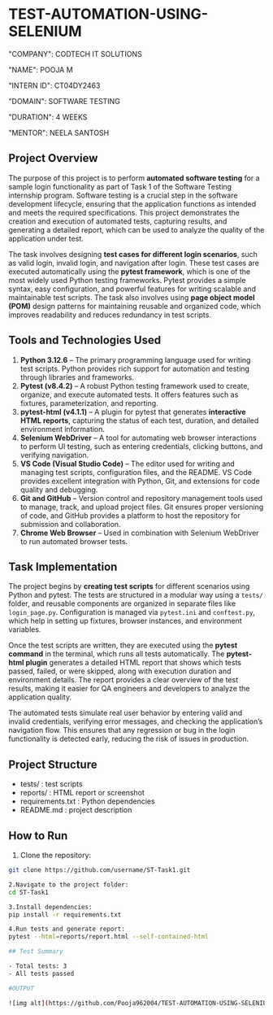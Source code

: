# TEST-AUTOMATION-USING-SELENIUM

"COMPANY": CODTECH IT SOLUTIONS

"NAME": POOJA M

"INTERN ID": CT04DY2463

"DOMAIN": SOFTWARE TESTING

"DURATION": 4 WEEKS

"MENTOR": NEELA SANTOSH

## Project Overview

The purpose of this project is to perform **automated software testing** for a sample login functionality as part of Task 1 of the Software Testing internship program. Software testing is a crucial step in the software development lifecycle, ensuring that the application functions as intended and meets the required specifications. This project demonstrates the creation and execution of automated tests, capturing results, and generating a detailed report, which can be used to analyze the quality of the application under test.  

The task involves designing **test cases for different login scenarios**, such as valid login, invalid login, and navigation after login. These test cases are executed automatically using the **pytest framework**, which is one of the most widely used Python testing frameworks. Pytest provides a simple syntax, easy configuration, and powerful features for writing scalable and maintainable test scripts. The task also involves using **page object model (POM)** design patterns for maintaining reusable and organized code, which improves readability and reduces redundancy in test scripts.

## Tools and Technologies Used

1. **Python 3.12.6** – The primary programming language used for writing test scripts. Python provides rich support for automation and testing through libraries and frameworks.  
2. **Pytest (v8.4.2)** – A robust Python testing framework used to create, organize, and execute automated tests. It offers features such as fixtures, parameterization, and reporting.  
3. **pytest-html (v4.1.1)** – A plugin for pytest that generates **interactive HTML reports**, capturing the status of each test, duration, and detailed environment information.  
4. **Selenium WebDriver** – A tool for automating web browser interactions to perform UI testing, such as entering credentials, clicking buttons, and verifying navigation.  
5. **VS Code (Visual Studio Code)** – The editor used for writing and managing test scripts, configuration files, and the README. VS Code provides excellent integration with Python, Git, and extensions for code quality and debugging.  
6. **Git and GitHub** – Version control and repository management tools used to manage, track, and upload project files. Git ensures proper versioning of code, and GitHub provides a platform to host the repository for submission and collaboration.  
7. **Chrome Web Browser** – Used in combination with Selenium WebDriver to run automated browser tests.  

## Task Implementation

The project begins by **creating test scripts** for different scenarios using Python and pytest. The tests are structured in a modular way using a `tests/` folder, and reusable components are organized in separate files like `login_page.py`. Configuration is managed via `pytest.ini` and `conftest.py`, which help in setting up fixtures, browser instances, and environment variables.

Once the test scripts are written, they are executed using the **pytest command** in the terminal, which runs all tests automatically. The **pytest-html plugin** generates a detailed HTML report that shows which tests passed, failed, or were skipped, along with execution duration and environment details. The report provides a clear overview of the test results, making it easier for QA engineers and developers to analyze the application quality.  

The automated tests simulate real user behavior by entering valid and invalid credentials, verifying error messages, and checking the application’s navigation flow. This ensures that any regression or bug in the login functionality is detected early, reducing the risk of issues in production.  

## Project Structure

- tests/ : test scripts
- reports/ : HTML report or screenshot
- requirements.txt : Python dependencies
- README.md : project description

## How to Run

1. Clone the repository:
```bash
git clone https://github.com/username/ST-Task1.git

2.Navigate to the project folder:
cd ST-Task1

3.Install dependencies:
pip install -r requirements.txt

4.Run tests and generate report:
pytest --html=reports/report.html --self-contained-html

## Test Summary

- Total tests: 3  
- All tests passed

#OUTPUT

![img alt](https://github.com/Pooja962004/TEST-AUTOMATION-USING-SELENIUM/blob/d37dbb815b139da840467fef5329824ed67313e0/report_output.jpg)






